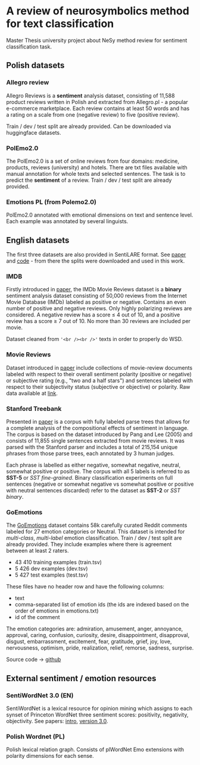 # A review of neurosymbolics method for text classification

Master Thesis university project about NeSy method review for sentiment classification task.

## Polish datasets
### Allegro review
Allegro Reviews is a __sentiment__ analysis dataset, 
consisting of 11,588 product reviews written in Polish 
and extracted from Allegro.pl - a popular e-commerce marketplace. 
Each review contains at least 50 words and has a rating on a scale 
from one (negative review) to five (positive review).

Train / dev / test split are already provided. 
Can be downloaded via huggingface datasets.

### PolEmo2.0
The PolEmo2.0 is a set of online reviews from four domains: medicine, products,
reviews (university) and hotels. There are txt files available with manual annotation
for whole texts and selected sentences.
The task is to predict the __sentiment__ of a review.
Train / dev / test split are already provided. 

### Emotions PL (from Polemo2.0)
PolEmo2.0 annotated with emotional dimensions on text and sentence level.
Each example was annotated by several linguists.

## English datasets
The first three datasets are also provided in SentiLARE format. 
See [paper](https://arxiv.org/abs/1911.02493) 
and [code](https://github.com/thu-coai/SentiLARE) - from there the splits were
downloaded and used in this work.

### IMDB
Firstly introduced in [paper](https://aclanthology.org/P11-1015/),
the IMDb Movie Reviews dataset is a __binary__ sentiment analysis dataset
consisting of 50,000 reviews from the Internet Movie Database (IMDb) labeled 
as positive or negative. 
Contains an even number of positive and negative reviews. Only highly 
polarizing reviews are considered. A negative review has a score ≤ 4 out of 10,
and a positive review has a score ≥ 7 out of 10. No more than 30 reviews are 
included per movie.

Dataset cleaned from `'<br /><br />'` texts in order to properly do WSD.

### Movie Reviews
Dataset introduced in [paper](https://aclanthology.org/P05-1015/) include
collections of movie-review documents labeled with respect to their overall 
sentiment polarity (positive or negative) or subjective rating 
(e.g., "two and a half stars") and sentences labeled with respect to their 
subjectivity status (subjective or objective) or polarity. 
Raw data available at [link](http://www.cs.cornell.edu/people/pabo/movie-review-data/).

### Stanford Treebank
Presented in [paper](https://aclanthology.org/D13-1170/)
is a corpus with fully labeled parse trees that allows for a complete analysis 
of the compositional effects of sentiment in language. The corpus is based on
the dataset introduced by Pang and Lee (2005) and consists of 11,855 single
sentences extracted from movie reviews. It was parsed with the Stanford parser
and includes a total of 215,154 unique phrases from those parse trees, each 
annotated by 3 human judges.

Each phrase is labelled as either negative, somewhat negative, neutral, somewhat
positive or positive. The corpus with all 5 labels is referred to as __SST-5__ or _SST
fine-grained_. Binary classification experiments on full sentences 
(negative or somewhat negative vs somewhat positive or positive with neutral 
sentences discarded) refer to the dataset as __SST-2__ or _SST binary_.

### GoEmotions
The [GoEmotions](https://arxiv.org/pdf/2005.00547.pdf) dataset contains 
58k carefully curated Reddit comments labeled for 27 emotion categories or Neutral.
This dataset is intended for _multi-class_, _multi-label_ emotion classification.
Train / dev / test split are already provided. They include examples 
where there is agreement between at least 2 raters. 
- 43 410 training examples (train.tsv)
- 5 426 dev examples (dev.tsv)
- 5 427 test examples (test.tsv)

These files have no header row and have the following columns:
- text
- comma-separated list of emotion ids (the ids are indexed based on the
order of emotions in emotions.txt)
- id of the comment

The emotion categories are: admiration, amusement, anger, annoyance, 
approval, caring, confusion, curiosity, desire, disappointment, disapproval, 
disgust, embarrassment, excitement, fear, gratitude, grief, joy, love, 
nervousness, optimism, pride, realization, relief, remorse, sadness, surprise.

Source code -> [github](https://github.com/google-research/google-research/tree/master/goemotions)

## External sentiment / emotion resources
### SentiWordNet 3.0 (EN)
SentiWordNet is a lexical resource for opinion mining which assigns to each 
synset of Princeton WordNet three sentiment scores: 
positivity, negativity, objectivity. 
See papers: [intro](https://aclanthology.org/L06-1225/), 
[version 3.0](https://aclanthology.org/L10-1531/).

### Polish Wordnet (PL)
Polish lexical relation graph. Consists of plWordNet Emo extensions with polarity dimensions for each sense.
